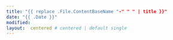 ```yaml
---
title: "{{ replace .File.ContentBaseName "-" " " | title }}"
date: "{{ .Date }}"
modified: 
layout:  centered # centered | default single
---
```

